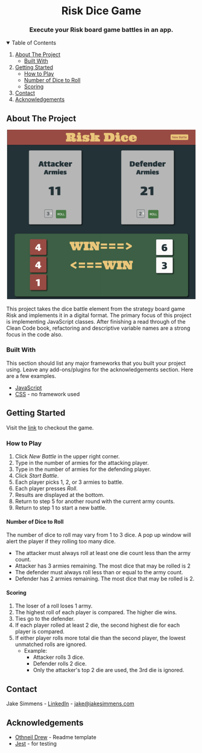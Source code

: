 <!-- PROJECT LOGO -->
<br />

  <h1 align="center">Risk Dice Game</h1>

  <h3 align="center">
    Execute your Risk board game battles in an app.

  </h3>




<!-- TABLE OF CONTENTS -->
<details open="open">
  <summary>Table of Contents</summary>
  <ol>
    <li>
      <a href="#about-the-project">About The Project</a>
      <ul>
        <li><a href="#built-with">Built With</a></li>
      </ul>
    </li>
    <li>
      <a href="#getting-started">Getting Started</a>
      <ul>
        <li><a href="#how-to-play">How to Play</a></li>
        <li><a href="#how-to-play">Number of Dice to Roll</a></li>
        <li><a href="#how-to-play">Scoring</a></li>
      </ul>
    </li>
    <li><a href="#contact">Contact</a></li>
    <li><a href="#acknowledgements">Acknowledgements</a></li>
  </ol>
</details>



<!-- ABOUT THE PROJECT -->
## About The Project

<p align="center">
  <img src="images/screenshot.png" width="500" title="Risk Dice">
</p>

This project takes the dice battle element from the strategy board game Risk and implements it in a digital format.  The primary focus of this project is implementing JavaScript classes.  After finishing a read through of the Clean Code book, refactoring and descriptive variable names are a strong focus in the code also.

### Built With

This section should list any major frameworks that you built your project using. Leave any add-ons/plugins for the acknowledgements section. Here are a few examples.
* [JavaScript](https://www.ecma-international.org/technical-committees/tc39/)
* [CSS](https://developer.mozilla.org/en-US/docs/Web/CSS) - no framework used


<!-- GETTING STARTED -->
## Getting Started

Visit the [link](http://jakesimmens.com) to checkout the game.

<!-- USAGE EXAMPLES -->
### How to Play

1.  Click *New Battle* in the upper right corner.
2.  Type in the number of armies for the attacking player.
3.  Type in the number of armies for the defending player.
4.  Click *Start Battle*.
5.  Each player picks 1, 2, or 3 armies to battle.
6.  Each player presses *Roll*.
7.  Results are displayed at the bottom.
8.  Return to step 5 for another round with the current army counts.
9.  Return to step 1 to start a new battle.



#### Number of Dice to Roll

The number of dice to roll may vary from 1 to 3 dice.  A pop up window will alert the player if they rolling too many dice.
*  The attacker must always roll at least one die count less than the army count.
  *  Attacker has 3 armies remaining.  The most dice that may be rolled is 2
*  The defender must always roll less than or equal to the army count.
  *  Defender has 2 armies remaining.  The most dice that may be rolled is 2.
  


#### Scoring
1.  The loser of a roll loses 1 army.
2.  The highest roll of each player is compared.  The higher die wins.
3.  Ties go to the defender.
4.  If each player rolled at least 2 die, the second highest die for each player is compared.
5.  If either player rolls more total die than the second player,  the lowest unmatched rolls are ignored.
    *  Example:
        *  Attacker rolls 3 dice.
        *  Defender rolls 2 dice.
        *  Only the attacker's top 2 die are used, the 3rd die is ignored.


<!-- CONTACT -->
## Contact

Jake Simmens - [LinkedIn](https://linkedin.com/in/jakesimmens) - jake@jakesimmens.com

<!--Project Link: [http://jakesimmens.com](http://jakesimmens.com) -->


<!-- ACKNOWLEDGEMENTS -->
## Acknowledgements
* [Othneil Drew](https://github.com/othneildrew/Best-README-Template) - Readme template
* [Jest](https://jestjs.io) - for testing

